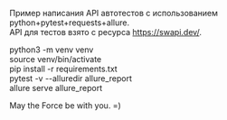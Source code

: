 Пример написания API автотестов с использованием python+pytest+requests+allure.  
API для тестов взято с ресурса https://swapi.dev/.  

python3 -m venv venv  
source venv/bin/activate  
pip install -r requirements.txt  
pytest -v --alluredir allure_report  
allure serve allure_report  


May the Force be with you. =)
